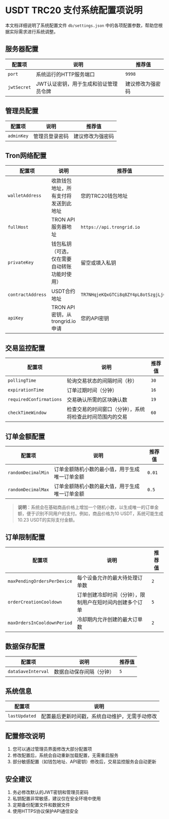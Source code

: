 # USDT TRC20 支付系统配置项说明

本文档详细说明了系统配置文件 `db/settings.json` 中的各项配置参数，帮助您根据实际需求进行系统调整。

## 服务器配置

| 配置项 | 说明 | 推荐值 |
|-------|------|-------|
| `port` | 系统运行的HTTP服务端口 | `9998` |
| `jwtSecret` | JWT认证密钥，用于生成和验证管理员令牌 | 建议修改为强密码 |

## 管理员配置

| 配置项 | 说明 | 推荐值 |
|-------|------|-------|
| `adminKey` | 管理员登录密码 | 建议修改为强密码 |

## Tron网络配置

| 配置项 | 说明 | 推荐值 |
|-------|------|-------|
| `walletAddress` | 收款钱包地址，所有支付将发送到此地址 | 您的TRC20钱包地址 |
| `fullHost` | TRON API服务器地址 | `https://api.trongrid.io` |
| `privateKey` | 钱包私钥（可选，仅在需要自动转账功能时使用） | 留空或填入私钥 |
| `contractAddress` | USDT合约地址 | `TR7NHqjeKQxGTCi8q8ZY4pL8otSzgjLj6t` |
| `apiKey` | TRON API密钥，从trongrid.io申请 | 您的API密钥 |

## 交易监控配置

| 配置项 | 说明 | 推荐值 |
|-------|------|-------|
| `pollingTime` | 轮询交易状态的间隔时间（秒） | `30` |
| `expirationTime` | 订单过期时间（分钟） | `16` |
| `requiredConfirmations` | 交易确认所需的区块确认数 | `19` |
| `checkTimeWindow` | 检查交易的时间窗口（分钟），系统将检查此时间范围内的交易 | `60` |

## 订单金额配置

| 配置项 | 说明 | 推荐值 |
|-------|------|-------|
| `randomDecimalMin` | 订单金额随机小数的最小值，用于生成唯一订单金额 | `0.01` |
| `randomDecimalMax` | 订单金额随机小数的最大值，用于生成唯一订单金额 | `0.5` |

> **说明**：系统会在基础商品价格上增加一个随机小数，以生成唯一的订单金额，便于识别不同用户的支付。例如，商品价格为10 USDT，系统可能生成10.23 USDT的实际支付金额。

## 订单限制配置

| 配置项 | 说明 | 推荐值 |
|-------|------|-------|
| `maxPendingOrdersPerDevice` | 每个设备允许的最大待处理订单数 | `2` |
| `orderCreationCooldown` | 订单创建冷却时间（分钟），限制用户在短时间内创建多个订单 | `5` |
| `maxOrdersInCooldownPeriod` | 冷却期内允许创建的最大订单数 | `2` |

## 数据保存配置

| 配置项 | 说明 | 推荐值 |
|-------|------|-------|
| `dataSaveInterval` | 数据自动保存间隔（分钟） | `5` |

## 系统信息

| 配置项 | 说明 |
|-------|------|
| `lastUpdated` | 配置最后更新时间戳，系统自动维护，无需手动修改 |

## 配置修改说明

1. 您可以通过管理员界面修改大部分配置项
2. 修改配置后，系统会自动重新加载配置，无需重启服务
3. 部分敏感配置（如钱包地址、API密钥）修改后，交易监控服务会自动更新

## 安全建议

1. 务必修改默认的JWT密钥和管理员密码
2. 私钥配置非常敏感，建议仅在安全环境中使用
3. 定期备份配置文件和数据文件
4. 使用HTTPS协议保护API通信安全
